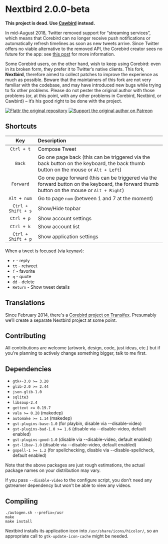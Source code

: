 # Nextbird 2.0.0-beta

**This project is dead. Use [Cawbird](https://github.com/IBBoard/cawbird/) instead.**

In mid-August 2018, Twitter removed support for “streaming services”,
which means that Corebird can no longer receive push notifications or automatically refresh timelines as soon as new tweets arrive.
Since Twitter offers no viable alternative to the removed API,
the Corebird creator sees no future for the app:
see [this post](https://www.patreon.com/posts/corebirds-future-18921328) for more information.

Some Corebird users, on the other hand, wish to keep using Corebird:
even in its broken form, they prefer it to Twitter’s native clients.
This fork, **Nextbird**, therefore aimed to collect patches to improve the experience as much as possible.
Beware that the maintainers of this fork are not very familiar with the codebase,
and may have introduced new bugs while trying to fix other problems.
Please do not pester the original author with those problems
(or, at this point, with any other problems in Corebird, Nextbird, or Cawbird) –
it’s his good right to be done with the project.


[![Flattr the original repository](http://api.flattr.com/button/flattr-badge-large.png)](https://flattr.com/submit/auto?user_id=baedert&url=http://github.com/baedert/corebird&title=corebird&language=vala&tags=github&category=software)
[![Support the original author on Patreon](https://baedert.org/patreon-donate-yellow.svg)](https://patreon.com/baedert)

## Shortcuts

| Key                | Description                                                                                                                                 |
| :-----:            | :-----------                                                                                                                                |
| `Ctrl + t`         | Compose Tweet                                                                                                                               |
| `Back`             | Go one page back (this can be triggered via the back button on the keyboard, the back thumb button on the mouse or  `Alt + Left`)           |
| `Forward`          | Go one page forward (this can be triggered via the forward button on the keyboard, the forward thumb button on the mouse or  `Alt + Right`) |
| `Alt + num`        | Go to page `num` (between 1 and 7 at the moment)                                                                                            |
| `Ctrl + Shift + s` | Show/Hide topbar                                                                                                                            |
| `Ctrl + p`         | Show account settings                                                                                                                       |
| `Ctrl + k`         | Show account list                                                                                                                           |
| `Ctrl + Shift + p` | Show application settings                                                                                                                   |


  When a tweet is focused (via keynav):

  - `r`  - reply
  - `tt` - retweet
  - `f`  - favorite
  - `q`  - quote
  - `dd` - delete
  - `Return` - Show tweet details

## Translations

  Since February 2014, there's a [Corebird project on Transifex](https://www.transifex.com/projects/p/corebird).
  Presumably we’ll create a separate Nextbird project at some point.

## Contributing

  All contributions are welcome (artwork, design, code, just ideas, etc.) but if you're planning to
  actively change something bigger, talk to me first.


## Dependencies
 - `gtk+-3.0 >= 3.20`
 - `glib-2.0 >= 2.44`
 - `json-glib-1.0`
 - `sqlite3`
 - `libsoup-2.4`
 - `gettext >= 0.19.7`
 - `vala >= 0.28` (makedep)
 - `automake >= 1.14` (makedep)
 - `gst-plugins-base-1.0` (for playbin, disable via --disable-video)
 - `gst-plugins-bad-1.0 >= 1.6` (disable via --disable-video, default enabled)
 - `gst-plugins-good-1.0` (disable via --disable-video, default enabled)
 - `gst-libav-1.0` (disable via --disable-video, default enabled)
 - `gspell-1 >= 1.2` (for spellchecking, disable via --disable-spellcheck, default enabled)

Note that the above packages are just rough estimations, the actual package names on your distribution may vary.

If you pass `--disable-video` to the configure script, you don't need any gstreamer dependency but won't be able to view any videos.

## Compiling

```
./autogen.sh --prefix=/usr
make
make install
```

Nextbird installs its application icon into `/usr/share/icons/hicolor/`, so an appropriate call to `gtk-update-icon-cache` might be needed.
